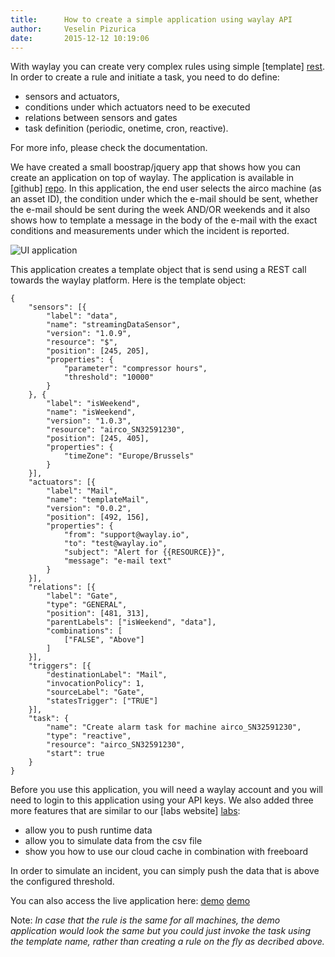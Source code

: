 ```yaml
---
title:      How to create a simple application using waylay API
author:     Veselin Pizurica
date:       2015-12-12 10:19:06
---
```


With waylay you can create very complex rules using simple [template] [rest]. 
In order to create a rule and initiate a task, you need to do define:

* sensors and actuators, 
* conditions under which actuators need to be executed
* relations between sensors and gates
* task definition (periodic, onetime, cron, reactive).

For more info, please check the documentation.

We have created a small boostrap/jquery app that shows how you can create an application on top of waylay. 
The application is available in [github] [repo]. In this application, the end user selects the airco machine (as an asset ID), the condition under which the e-mail should be sent, whether the e-mail should be sent during the week AND/OR weekends and it also shows how to template a message in the body of the e-mail with the exact conditions and measurements under which the incident is reported.

![UI application](http://waylayio.github.io/assets/images/application.png)

This application creates a template object that is send using a REST call towards the waylay platform. Here is the template object:

```
{
    "sensors": [{
        "label": "data",
        "name": "streamingDataSensor",
        "version": "1.0.9",
        "resource": "$",
        "position": [245, 205],
        "properties": {
            "parameter": "compressor hours",
            "threshold": "10000"
        }
    }, {
        "label": "isWeekend",
        "name": "isWeekend",
        "version": "1.0.3",
        "resource": "airco_SN32591230",
        "position": [245, 405],
        "properties": {
            "timeZone": "Europe/Brussels"
        }
    }],
    "actuators": [{
        "label": "Mail",
        "name": "templateMail",
        "version": "0.0.2",
        "position": [492, 156],
        "properties": {
            "from": "support@waylay.io",
            "to": "test@waylay.io",
            "subject": "Alert for {{RESOURCE}}",
            "message": "e-mail text"
        }
    }],
    "relations": [{
        "label": "Gate",
        "type": "GENERAL",
        "position": [481, 313],
        "parentLabels": ["isWeekend", "data"],
        "combinations": [
            ["FALSE", "Above"]
        ]
    }],
    "triggers": [{
        "destinationLabel": "Mail",
        "invocationPolicy": 1,
        "sourceLabel": "Gate",
        "statesTrigger": ["TRUE"]
    }],
    "task": {
        "name": "Create alarm task for machine airco_SN32591230",
        "type": "reactive",
        "resource": "airco_SN32591230",
        "start": true
    }
}
```

Before you use this application, you will need a waylay account and you will need to login to this application using your API keys.
We also added three more features that are similar to our [labs website] [labs]:

* allow you to push runtime data
* allow you to simulate data from the csv file
* show you how to use our cloud cache in combination with freeboard

In order to simulate an incident, you can simply push the data that is above the configured threshold. 

You can also access the live application here: [demo] [demo]

Note: _In case that the rule is the same for all machines, the demo application would look the same but you could just invoke the task using the template name, rather than creating a rule on the fly as decribed above._


[repo]: https://github.com/waylayio/demo-hvac
[rest]: http://docs.waylay.io/Waylay-REST-API-documentation.html#Createthetask
[labs]: http://labs.waylay.io/
[freeboard]: https://freeboard.io/
[demo]: http://demo-customers.waylay.io/

